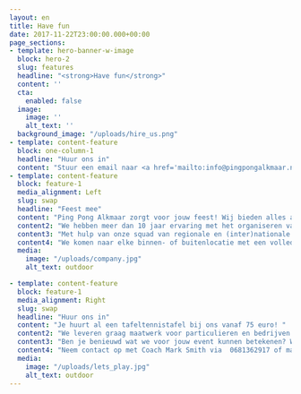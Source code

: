 ```yaml
---
layout: en
title: Have fun
date: 2017-11-22T23:00:00.000+00:00
page_sections:
- template: hero-banner-w-image
  block: hero-2
  slug: features
  headline: "<strong>Have fun</strong>"
  content: ''
  cta:
    enabled: false
  image:
    image: ''
    alt_text: ''
  background_image: "/uploads/hire_us.png"
- template: content-feature
  block: one-column-1
  headline: "Huur ons in"
  content: "Stuur een email naar <a href='mailto:info@pingpongalkmaar.nl'>info@pingpongalkmaar.nl</a> voor meer informatie over evenementen."
- template: content-feature
  block: feature-1
  media_alignment: Left
  slug: swap
  headline: "Feest mee"
  content: "Ping Pong Alkmaar zorgt voor jouw feest! Wij bieden alles aan, van kinderfeestjes tot corporate teambuilding events. We nemen muziek, materiaal en natuurlijk good vibes mee om van jouw event een groot succes te maken."
  content2: "We hebben meer dan 10 jaar ervaring met het organiseren van tafeltennis activiteiten in Londen. Onze interactieve events worden op een professionele manier geleverd, opgezet en gecoördineerd door hoofdcoach Mark Smith."
  content3: "Met hulp van onze squad van regionale en (inter)nationale spelers inspireren we met onze demo’s en spellen met veel plezier scholen en bedrijven. We zijn gespecialiseerd in het bereiken van het grote publiek door middel van vrolijke events op openbare locaties."
  content4: "We komen naar elke binnen- of buitenlocatie met een volledige uitrustingen van tafeltennistafels, robots en leuke spellen om jullie feest onvergetelijk te maken."
  media:
    image: "/uploads/company.jpg"
    alt_text: outdoor

- template: content-feature
  block: feature-1
  media_alignment: Right
  slug: swap
  headline: "Huur ons in"
  content: "Je huurt al een tafeltennistafel bij ons vanaf 75 euro! "
  content2: "We leveren graag maatwerk voor particulieren en bedrijven."
  content3: "Ben je benieuwd wat we voor jouw event kunnen betekenen? We horen graag van je!"
  content4: "Neem contact op met Coach Mark Smith via  0681362917 of mail naar info@pingpongalkmaar.nl. "
  media:
    image: "/uploads/lets_play.jpg"
    alt_text: outdoor
---
```

